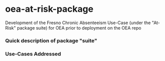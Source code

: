 # oea-at-risk-package
Development of the Fresno Chronic Absenteeism Use-Case (under the "At-Risk" package suite) for OEA prior to deployment on the OEA repo
### Quick description of package "suite"

### Use-Cases Addressed

###
